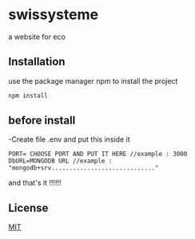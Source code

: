 # swissysteme 

a website for eco 

## Installation

use the package manager  npm to install the project
```bash
npm install 
```

## before install
 -Create file .env and put this inside it
 ```env
PORT= CHOOSE PORT AND PUT IT HERE //example : 3000
DbURL=MONGODB URL //example : "mongodb+srv............................."

 ```
and that's it !!!!!!
## License
[MIT](https://choosealicense.com/licenses/mit/)

